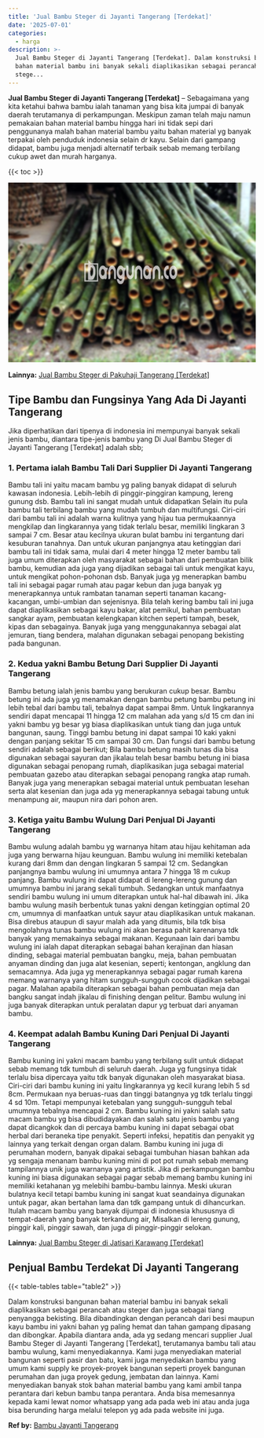 ```yaml
---
title: 'Jual Bambu Steger di Jayanti Tangerang [Terdekat]'
date: '2025-07-01'
categories:
  - harga
description: >-
  Jual Bambu Steger di Jayanti Tangerang [Terdekat]. Dalam konstruksi bangunan
  bahan material bambu ini banyak sekali diaplikasikan sebagai perancah atau
  stege...
---
```


**Jual Bambu Steger di Jayanti Tangerang \[Terdekat\]** – Sebagaimana yang kita ketahui bahwa bambu ialah tanaman yang bisa kita jumpai di banyak daerah terutamanya di perkampungan. Meskipun zaman telah maju namun pemakaian bahan material bambu hingga hari ini tidak sepi dari penggunanya malah bahan material bambu yaitu bahan material yg banyak terpakai oleh penduduk indonesia selain dr kayu. Selain dari gampang didapat, bambu juga menjadi alternatif terbaik sebab memang terbilang cukup awet dan murah harganya.

{{< toc >}}

![Jual Bambu Steger di Jayanti Tangerang [Terdekat]](/images/jual-bambu-tali-09.png)

**Lainnya:** [Jual Bambu Steger di Pakuhaji Tangerang \[Terdekat\]](https://bambu.bangunan.co/jual-bambu-steger-di-pakuhaji-tangerang-terdekat/)

## Tipe Bambu dan Fungsinya Yang Ada Di Jayanti Tangerang

Jika diperhatikan dari tipenya di indonesia ini mempunyai banyak sekali jenis bambu, diantara tipe-jenis bambu yang Di Jual Bambu Steger di Jayanti Tangerang \[Terdekat\] adalah sbb;

### 1\. Pertama ialah Bambu Tali Dari Supplier Di Jayanti Tangerang

Bambu tali ini yaitu macam bambu yg paling banyak didapat di seluruh kawasan indonesia. Lebih-lebih di pinggir-pinggiran kampung, lereng gunung dsb. Bambu tali ini sangat mudah untuk didapatkan Selain itu pula bambu tali terbilang bambu yang mudah tumbuh dan multifungsi. Ciri-ciri dari bambu tali ini adalah warna kulitnya yang hijau tua permukaannya mengkilap dan lingkarannya yang tidak terlalu besar, memiliki lingkaran 3 sampai 7 cm. Besar atau kecilnya ukuran bulat bambu ini tergantung dari kesuburan tanahnya. Dan untuk ukuran panjangnya atau ketinggian dari bambu tali ini tidak sama, mulai dari 4 meter hingga 12 meter bambu tali juga umum diterapkan oleh masyarakat sebagai bahan dari pembuatan bilik bambu, kemudian ada juga yang dijadikan sebagai tali untuk mengikat kayu, untuk mengikat pohon-pohonan dsb. Banyak juga yg menerapkan bambu tali ini sebagai pagar rumah atau pagar kebun dan juga banyak yg menerapkannya untuk rambatan tanaman seperti tanaman kacang-kacangan, umbi-umbian dan sejenisnya. Bila telah kering bambu tali ini juga dapat diaplikasikan sebagai kayu bakar, alat pemikul, bahan pembuatan sangkar ayam, pembuatan kelengkapan kitchen seperti tampah, besek, kipas dan sebagainya. Banyak juga yang menggunakannya sebagai alat jemuran, tiang bendera, malahan digunakan sebagai penopang bekisting pada bangunan.

### 2\. Kedua yakni Bambu Betung Dari Supplier Di Jayanti Tangerang

Bambu betung ialah jenis bambu yang berukuran cukup besar. Bambu betung ini ada juga yg menamakan dengan bambu petung bambu petung ini lebih tebal dari bambu tali, tebalnya dapat sampai 8mm. Untuk lingkarannya sendiri dapat mencapai 11 hingga 12 cm malahan ada yang s/d 15 cm dan ini yakni bambu yg besar yg biasa diaplikasikan untuk tiang dan juga untuk bangunan, saung. Tinggi bambu betung ini dapat sampai 10 kaki yakni dengan panjang sekitar 15 cm sampai 30 cm. Dan fungsi dari bambu betung sendiri adalah sebagai berikut; Bila bambu betung masih tunas dia bisa digunakan sebagai sayuran dan jikalau telah besar bambu betung ini biasa digunakan sebagai penopang rumah, diaplikasikan juga sebagai material pembuatan gazebo atau diterapkan sebagai penopang rangka atap rumah. Banyak juga yang menerapkan sebagai material untuk pembuatan lesehan serta alat kesenian dan juga ada yg menerapkannya sebagai tabung untuk menampung air, maupun nira dari pohon aren.

### 3\. Ketiga yaitu Bambu Wulung Dari Penjual Di Jayanti Tangerang

Bambu wulung adalah bambu yg warnanya hitam atau hijau kehitaman ada juga yang berwarna hijau keunguan. Bambu wulung ini memiliki ketebalan kurang dari 8mm dan dengan lingkaran 5 sampai 12 cm. Sedangkan panjangnya bambu wulung ini umumnya antara 7 hingga 18 m cukup panjang. Bambu wulung ini dapat didapat di lereng-lereng gunung dan umumnya bambu ini jarang sekali tumbuh. Sedangkan untuk manfaatnya sendiri bambu wulung ini umum diterapkan untuk hal-hal dibawah ini. Jika bambu wulung masih berbentuk tunas yakni dengan ketinggian optimal 20 cm, umumnya di manfaatkan untuk sayur atau diaplikasikan untuk makanan. Bisa direbus ataupun di sayur malah ada yang ditumis, bila tdk bisa mengolahnya tunas bambu wulung ini akan berasa pahit karenanya tdk banyak yang memakainya sebagai makanan. Kegunaan lain dari bambu wulung ini ialah dapat diterapkan sebagai bahan kerajinan dan hiasan dinding, sebagai material pembuatan bangku, meja, bahan pembuatan anyaman dinding dan juga alat kesenian, seperti; kentongan, angklung dan semacamnya. Ada juga yg menerapkannya sebagai pagar rumah karena memang warnanya yang hitam sungguh-sungguh cocok dijadikan sebagai pagar. Malahan apabila diterapkan sebagai bahan pembuatan meja dan bangku sangat indah jikalau di finishing dengan pelitur. Bambu wulung ini juga banyak diterapkan untuk peralatan dapur yg terbuat dari anyaman bambu.

### 4\. Keempat adalah Bambu Kuning Dari Penjual Di Jayanti Tangerang

Bambu kuning ini yakni macam bambu yang terbilang sulit untuk didapat sebab memang tdk tumbuh di seluruh daerah. Juga yg fungsinya tidak terlalu bisa dipercaya yaitu tdk banyak digunakan oleh masyarakat biasa. Ciri-ciri dari bambu kuning ini yaitu lingkarannya yg kecil kurang lebih 5 sd 8cm. Permukaan nya beruas-ruas dan tinggi batangnya yg tdk terlalu tinggi 4 sd 10m. Tetapi mempunyai ketebalan yang sungguh-sungguh tebal umumnya tebalnya mencapai 2 cm. Bambu kuning ini yakni salah satu macam bambu yg bisa dibudidayakan dan salah satu jenis bambu yang dapat dicangkok dan di percaya bambu kuning ini dapat sebagai obat herbal dari beraneka tipe penyakit. Seperti infeksi, hepatitis dan penyakit yg lainnya yang terkait dengan organ dalam. Bambu kuning ini juga di perumahan modern, banyak dipakai sebagai tumbuhan hiasan bahkan ada yg sengaja menanam bambu kuning mini di pot pot rumah sebab memang tampilannya unik juga warnanya yang artistik. Jika di perkampungan bambu kuning ini biasa digunakan sebagai pagar sebab memang bambu kuning ini memiliki ketahanan yg melebihi bambu-bambu lainnya. Meski ukuran bulatnya kecil tetapi bambu kuning ini sangat kuat seandainya digunakan untuk pagar, akan bertahan lama dan tdk gampang untuk di dihancurkan. Itulah macam bambu yang banyak dijumpai di indonesia khususnya di tempat-daerah yang banyak terkandung air, Misalkan di lereng gunung, pinggir kali, pinggir sawah, dan juga di pinggir-pinggir selokan.

**Lainnya:** [Jual Bambu Steger di Jatisari Karawang \[Terdekat\]](https://bambu.bangunan.co/jual-bambu-steger-di-jatisari-karawang-terdekat/)

## Penjual Bambu Terdekat Di Jayanti Tangerang

{{< table-tables table="table2" >}}

Dalam konstruksi bangunan bahan material bambu ini banyak sekali diaplikasikan sebagai perancah atau steger dan juga sebagai tiang penyangga bekisting. Bila dibandingkan dengan perancah dari besi maupun kayu bambu ini yakni bahan yg paling hemat dan tahan gampang dipasang dan dibongkar. Apabila diantara anda, ada yg sedang mencari supplier Jual Bambu Steger di Jayanti Tangerang \[Terdekat\], terutamanya bambu tali atau bambu wulung, kami menyediakannya. Kami juga menyediakan material bangunan seperti pasir dan batu, kami juga menyediakan bambu yang umum kami supply ke proyek-proyek bangunan seperti proyek bangunan perumahan dan juga proyek gedung, jembatan dan lainnya. Kami menyediakan banyak stok bahan material bambu yang kami ambil tanpa perantara dari kebun bambu tanpa perantara. Anda bisa memesannya kepada kami lewat nomor whatsapp yang ada pada web ini atau anda juga bisa berunding harga melalui telepon yg ada pada website ini juga.

**Ref by:** [Bambu Jayanti Tangerang](https://id.wikipedia.org/wiki/Bambu)
